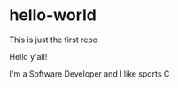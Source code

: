 # hello-world
This is just the first repo 

Hello y'all!

I'm a Software Developer and I like sports 
C 
